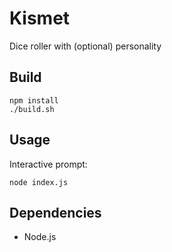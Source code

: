 # Kismet

Dice roller with (optional) personality

## Build

    npm install
    ./build.sh

## Usage

Interactive prompt:

    node index.js

## Dependencies

* Node.js
